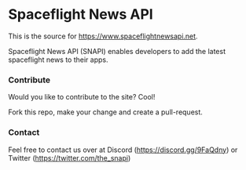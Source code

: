 # Spaceflight News API

This is the source for https://www.spaceflightnewsapi.net.

Spaceflight News API (SNAPI) enables developers to add the latest spaceflight news to their apps.

### Contribute

Would you like to contribute to the site? Cool!

Fork this repo, make your change and create a pull-request.

### Contact
Feel free to contact us over at Discord (https://discord.gg/9FaQdny) or Twitter (https://twitter.com/the_snapi)
